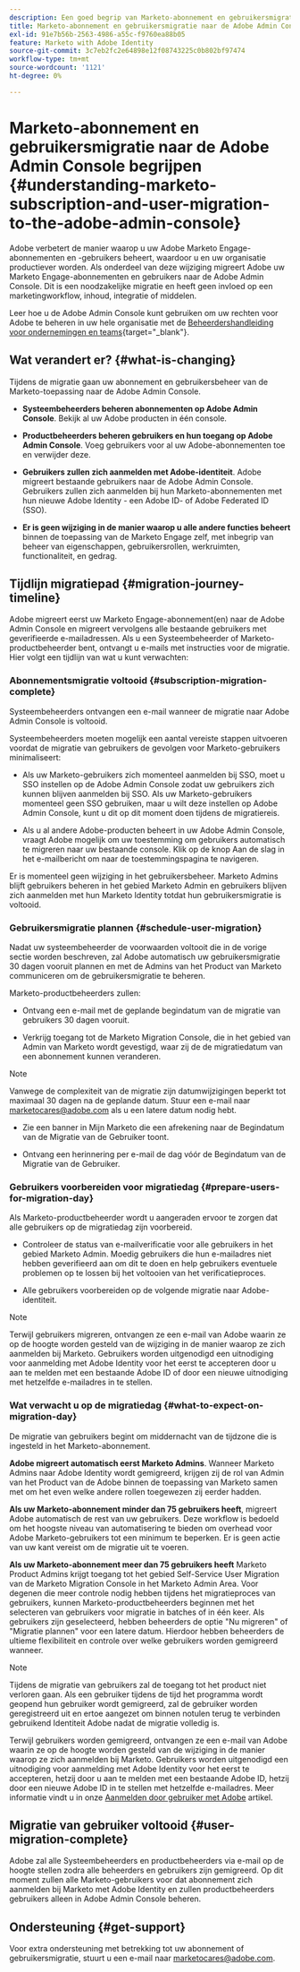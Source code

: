 ```yaml
---
description: Een goed begrip van Marketo-abonnement en gebruikersmigratie naar de Adobe Admin Console - Marketo Docs - Productdocumentatie
title: Marketo-abonnement en gebruikersmigratie naar de Adobe Admin Console begrijpen
exl-id: 91e7b56b-2563-4986-a55c-f9760ea88b05
feature: Marketo with Adobe Identity
source-git-commit: 3c7eb2fc2e64898e12f08743225c0b802bf97474
workflow-type: tm+mt
source-wordcount: '1121'
ht-degree: 0%

---
```


# Marketo-abonnement en gebruikersmigratie naar de Adobe Admin Console begrijpen {#understanding-marketo-subscription-and-user-migration-to-the-adobe-admin-console}

Adobe verbetert de manier waarop u uw Adobe Marketo Engage-abonnementen en -gebruikers beheert, waardoor u en uw organisatie productiever worden. Als onderdeel van deze wijziging migreert Adobe uw Marketo Engage-abonnementen en gebruikers naar de Adobe Admin Console. Dit is een noodzakelijke migratie en heeft geen invloed op een marketingworkflow, inhoud, integratie of middelen.

Leer hoe u de Adobe Admin Console kunt gebruiken om uw rechten voor Adobe te beheren in uw hele organisatie met de [Beheerdershandleiding voor ondernemingen en teams](https://helpx.adobe.com/enterprise/admin-guide.html){target="_blank"}.

## Wat verandert er? {#what-is-changing}

Tijdens de migratie gaan uw abonnement en gebruikersbeheer van de Marketo-toepassing naar de Adobe Admin Console.

* **Systeembeheerders beheren abonnementen op Adobe Admin Console**. Bekijk al uw Adobe producten in één console.

* **Productbeheerders beheren gebruikers en hun toegang op Adobe Admin Console**. Voeg gebruikers voor al uw Adobe-abonnementen toe en verwijder deze.

* **Gebruikers zullen zich aanmelden met Adobe-identiteit**. Adobe migreert bestaande gebruikers naar de Adobe Admin Console. Gebruikers zullen zich aanmelden bij hun Marketo-abonnementen met hun nieuwe Adobe Identity - een Adobe ID- of Adobe Federated ID (SSO).

* **Er is geen wijziging in de manier waarop u alle andere functies beheert** binnen de toepassing van de Marketo Engage zelf, met inbegrip van beheer van eigenschappen, gebruikersrollen, werkruimten, functionaliteit, en gedrag.


## Tijdlijn migratiepad {#migration-journey-timeline}

Adobe migreert eerst uw Marketo Engage-abonnement(en) naar de Adobe Admin Console en migreert vervolgens alle bestaande gebruikers met geverifieerde e-mailadressen. Als u een Systeembeheerder of Marketo-productbeheerder bent, ontvangt u e-mails met instructies voor de migratie. Hier volgt een tijdlijn van wat u kunt verwachten:

### Abonnementsmigratie voltooid {#subscription-migration-complete}

Systeembeheerders ontvangen een e-mail wanneer de migratie naar Adobe Admin Console is voltooid.

Systeembeheerders moeten mogelijk een aantal vereiste stappen uitvoeren voordat de migratie van gebruikers de gevolgen voor Marketo-gebruikers minimaliseert:

* Als uw Marketo-gebruikers zich momenteel aanmelden bij SSO, moet u SSO instellen op de Adobe Admin Console zodat uw gebruikers zich kunnen blijven aanmelden bij SSO. Als uw Marketo-gebruikers momenteel geen SSO gebruiken, maar u wilt deze instellen op Adobe Admin Console, kunt u dit op dit moment doen tijdens de migratiereis.

* Als u al andere Adobe-producten beheert in uw Adobe Admin Console, vraagt Adobe mogelijk om uw toestemming om gebruikers automatisch te migreren naar uw bestaande console. Klik op de knop Aan de slag in het e-mailbericht om naar de toestemmingspagina te navigeren.

Er is momenteel geen wijziging in het gebruikersbeheer. Marketo Admins blijft gebruikers beheren in het gebied Marketo Admin en gebruikers blijven zich aanmelden met hun Marketo Identity totdat hun gebruikersmigratie is voltooid.

### Gebruikersmigratie plannen {#schedule-user-migration}

Nadat uw systeembeheerder de voorwaarden voltooit die in de vorige sectie worden beschreven, zal Adobe automatisch uw gebruikersmigratie 30 dagen vooruit plannen en met de Admins van het Product van Marketo communiceren om de gebruikersmigratie te beheren.

Marketo-productbeheerders zullen:

* Ontvang een e-mail met de geplande begindatum van de migratie van gebruikers 30 dagen vooruit.

* Verkrijg toegang tot de Marketo Migration Console, die in het gebied van Admin van Marketo wordt gevestigd, waar zij de de migratiedatum van een abonnement kunnen veranderen.

>[!NOTE]
>
>Vanwege de complexiteit van de migratie zijn datumwijzigingen beperkt tot maximaal 30 dagen na de geplande datum. Stuur een e-mail naar marketocares@adobe.com als u een latere datum nodig hebt.

* Zie een banner in Mijn Marketo die een afrekening naar de Begindatum van de Migratie van de Gebruiker toont.

* Ontvang een herinnering per e-mail de dag vóór de Begindatum van de Migratie van de Gebruiker.

### Gebruikers voorbereiden voor migratiedag {#prepare-users-for-migration-day}

Als Marketo-productbeheerder wordt u aangeraden ervoor te zorgen dat alle gebruikers op de migratiedag zijn voorbereid.

* Controleer de status van e-mailverificatie voor alle gebruikers in het gebied Marketo Admin. Moedig gebruikers die hun e-mailadres niet hebben geverifieerd aan om dit te doen en help gebruikers eventuele problemen op te lossen bij het voltooien van het verificatieproces.

* Alle gebruikers voorbereiden op de volgende migratie naar Adobe-identiteit.

>[!NOTE]
>
>Terwijl gebruikers migreren, ontvangen ze een e-mail van Adobe waarin ze op de hoogte worden gesteld van de wijziging in de manier waarop ze zich aanmelden bij Marketo. Gebruikers worden uitgenodigd een uitnodiging voor aanmelding met Adobe Identity voor het eerst te accepteren door u aan te melden met een bestaande Adobe ID of door een nieuwe uitnodiging met hetzelfde e-mailadres in te stellen.

### Wat verwacht u op de migratiedag {#what-to-expect-on-migration-day}

De migratie van gebruikers begint om middernacht van de tijdzone die is ingesteld in het Marketo-abonnement.

**Adobe migreert automatisch eerst Marketo Admins**. Wanneer Marketo Admins naar Adobe Identity wordt gemigreerd, krijgen zij de rol van Admin van het Product van de Adobe binnen de toepassing van Marketo samen met om het even welke andere rollen toegewezen zij eerder hadden.

**Als uw Marketo-abonnement minder dan 75 gebruikers heeft**, migreert Adobe automatisch de rest van uw gebruikers. Deze workflow is bedoeld om het hoogste niveau van automatisering te bieden om overhead voor Adobe Marketo-gebruikers tot een minimum te beperken. Er is geen actie van uw kant vereist om de migratie uit te voeren.

**Als uw Marketo-abonnement meer dan 75 gebruikers heeft** Marketo Product Admins krijgt toegang tot het gebied Self-Service User Migration van de Marketo Migration Console in het Marketo Admin Area. Voor degenen die meer controle nodig hebben tijdens het migratieproces van gebruikers, kunnen Marketo-productbeheerders beginnen met het selecteren van gebruikers voor migratie in batches of in één keer. Als gebruikers zijn geselecteerd, hebben beheerders de optie &quot;Nu migreren&quot; of &quot;Migratie plannen&quot; voor een latere datum. Hierdoor hebben beheerders de ultieme flexibiliteit en controle over welke gebruikers worden gemigreerd wanneer.

>[!NOTE]
>
>Tijdens de migratie van gebruikers zal de toegang tot het product niet verloren gaan. Als een gebruiker tijdens de tijd het programma wordt geopend hun gebruiker wordt gemigreerd, zal de gebruiker worden geregistreerd uit en ertoe aangezet om binnen notulen terug te verbinden gebruikend Identiteit Adobe nadat de migratie volledig is.

Terwijl gebruikers worden gemigreerd, ontvangen ze een e-mail van Adobe waarin ze op de hoogte worden gesteld van de wijziging in de manier waarop ze zich aanmelden bij Marketo. Gebruikers worden uitgenodigd een uitnodiging voor aanmelding met Adobe Identity voor het eerst te accepteren, hetzij door u aan te melden met een bestaande Adobe ID, hetzij door een nieuwe Adobe ID in te stellen met hetzelfde e-mailadres. Meer informatie vindt u in onze [Aanmelden door gebruiker met Adobe](/help/marketo/product-docs/administration/marketo-with-adobe-identity/user-sign-in-with-adobe-id.md) artikel.

## Migratie van gebruiker voltooid {#user-migration-complete}

Adobe zal alle Systeembeheerders en productbeheerders via e-mail op de hoogte stellen zodra alle beheerders en gebruikers zijn gemigreerd. Op dit moment zullen alle Marketo-gebruikers voor dat abonnement zich aanmelden bij Marketo met Adobe Identity en zullen productbeheerders gebruikers alleen in Adobe Admin Console beheren.

## Ondersteuning {#get-support}

Voor extra ondersteuning met betrekking tot uw abonnement of gebruikersmigratie, stuurt u een e-mail naar marketocares@adobe.com.
